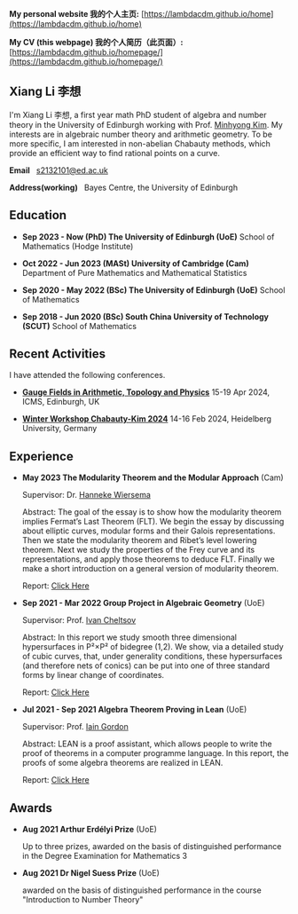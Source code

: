 **My personal website 我的个人主页:** [https://lambdacdm.github.io/home](https://lambdacdm.github.io/home)

**My CV (this webpage) 我的个人简历（此页面）:** [https://lambdacdm.github.io/homepage/](https://lambdacdm.github.io/homepage/)

## Xiang Li 李想
I'm Xiang Li 李想, a first year math PhD student of algebra and number theory in the University of Edinburgh working with Prof. [Minhyong Kim](https://www.minhyongkim.net/). My interests are in algebraic number theory and arithmetic geometry. To be more specific, I am interested in non-abelian Chabauty methods, which provide an efficient way to find rational points on a curve.

**Email** &nbsp; s2132101@ed.ac.uk

**Address(working)** &nbsp; Bayes Centre, the University of Edinburgh

## Education
* **Sep 2023 - Now (PhD) The University of Edinburgh (UoE)**
School of Mathematics (Hodge Institute)

* **Oct 2022 - Jun 2023 (MASt) University of Cambridge (Cam)**
Department of Pure Mathematics and Mathematical Statistics

* **Sep 2020 - May 2022 (BSc) The University of Edinburgh (UoE)** School of Mathematics

<!--**Average Marks** 96.4/100 &nbsp;&nbsp;&nbsp;  **Grade** A1-->

* **Sep 2018 - Jun 2020 (BSc) South China University of Technology (SCUT)** School of Mathematics

<!-- **GPA** 3.97/4.0 &nbsp;&nbsp;&nbsp; **Rank** 1/56 -->

## Recent Activities

I have attended the following conferences.

* [**Gauge Fields in Arithmetic, Topology and Physics**](https://www.icms.org.uk/GaugeFieldsArithmeticTopologyPhysics) 15-19 Apr 2024, ICMS, Edinburgh, UK

* [**Winter Workshop Chabauty-Kim 2024**](https://tholzschuh.github.io/chabauty-kim-24/) 14-16 Feb 2024, Heidelberg University, Germany

## Experience

* **May 2023 The Modularity Theorem and the Modular Approach** (Cam)

  Supervisor: Dr. [Hanneke Wiersema](https://www.dpmms.cam.ac.uk/~hw600/)

  Abstract: The goal of the essay is to show how the modularity theorem implies Fermat’s Last
Theorem (FLT). We begin the essay by discussing about elliptic curves, modular forms
and their Galois representations. Then we state the modularity theorem and Ribet’s level
lowering theorem. Next we study the properties of the Frey curve and its representations,
and apply those theorems to deduce FLT. Finally we make a short introduction on a general
version of modularity theorem.

  Report: [Click Here](https://github.com/lambdacdm/Reports-of-Projects/blob/main/modularity.pdf)
  
* **Sep 2021 - Mar 2022 Group Project in Algebraic Geometry** (UoE) 

  Supervisor: Prof. [Ivan Cheltsov](https://www.maths.ed.ac.uk/cheltsov/) 
  
  Abstract: In this report we study smooth three dimensional hypersurfaces in P²×P² of bidegree (1,2).
  We show, via a detailed study of cubic curves, that, under generality conditions, these hypersurfaces (and therefore nets of conics) can be put into one of three standard forms by linear change of coordinates.
  
  Report: [Click Here](https://github.com/lambdacdm/Reports-of-Projects/blob/main/Algebraic_Geometry_Prjoject.pdf)
  
* **Jul 2021 - Sep 2021 Algebra Theorem Proving in Lean** (UoE)

  Supervisor: Prof. [Iain Gordon](https://www.maths.ed.ac.uk/~igordon/)

  Abstract: LEAN is a proof assistant, which allows people to write the proof of theorems in a computer programme language. In this report, the proofs of some algebra theorems are realized in LEAN.

  <!-- * Worked collaboratively on the research projects. Proved the algebraic theorems (e.g. the ring version of the Chinese Remainder Theorem) on Lean, an interactive theorem prover.
  * Sketched the proof of the structure theorem of finitely generated module over a PID on Lean.
  * Applied the methodology of combining mathematics, logic, and computer science. -->
  
  Report: [Click Here](https://github.com/lambdacdm/Reports-of-Projects/blob/main/Algebra%20Theorem%20Proving%20in%20Lean.pdf)

<!--* **Apr 2020 - Mar 2021 Riemann Surfaces** (SCUT)

  Supervisor: Associate Prof. [Xiaoming Du 杜晓明](http://www2.scut.edu.cn/math/2017/1229/c14638a318362/page.htm)

  * Mastered the knowledge of the uniformization theorem by reading the book Riemann Surface by Simon Donaldson in this seminar.
  * Used algebraic topology and differential manifolds as the tools.

  Report: [Click Here](https://github.com/lambdacdm/Reports-of-Projects/blob/main/201836430362.pdf) (written in Chinese)-->

## Awards

* **Aug 2021 Arthur Erdélyi Prize** (UoE)

  Up to three prizes, awarded on the basis of distinguished performance in the Degree Examination for Mathematics 3

* **Aug 2021 Dr Nigel Suess Prize** (UoE)

  awarded on the basis of distinguished performance in the course "Introduction to Number Theory"
  
<!--* * **Jun 2019 National Scholarship** (SCUT)

  awarded for remarkable students, funded by the central government of China -->

<!-- ## Skills

**Technical Skills** &nbsp; C++, Python, Latex, Mathematica, Matlab, Mathematical and Statistical Techniques. See my [github homepage](https://github.com/lambdacdm).

## Extracurricular Activities

* **Sep 2019 - Jun 2020 Director of Academic Department in Students' Union of the school of mathematics** (SCUT)
 
  Supported the intentional improvement of student learning and examined learning outcomes.
  
* **Music Production**
 
  See [music laboratory](https://lambdacdm.github.io/Music-Laboratory/) (written in Chinese). -->
  
<!-- ## Research Interest

I'm interested in Algebra. Specifically, I have read the following books in the respective fields:

* *Naive Lie Theory* by John Stillwell (Lie Algebra)

* *Basic Category Theory* by Tom Leinster (Category Theory)

* *Riemann Surface* by Simon Donaldson (Riemann Surface) -->

<!-- ## Welcome to GitHub Pages

You can use the [editor on GitHub](https://github.com/lambdacdm/homepage/edit/main/README.md) to maintain and preview the content for your website in Markdown files.

Whenever you commit to this repository, GitHub Pages will run [Jekyll](https://jekyllrb.com/) to rebuild the pages in your site, from the content in your Markdown files.

### Markdown

Markdown is a lightweight and easy-to-use syntax for styling your writing. It includes conventions for

```markdown
Syntax highlighted code block

# Header 1
## Header 2
### Header 3

- Bulleted
- List

1. Numbered
2. List

**Bold** and _Italic_ and `Code` text

[Link](url) and ![Image](src)
```

For more details see [GitHub Flavored Markdown](https://guides.github.com/features/mastering-markdown/).

### Jekyll Themes

Your Pages site will use the layout and styles from the Jekyll theme you have selected in your [repository settings](https://github.com/lambdacdm/homepage/settings/pages). The name of this theme is saved in the Jekyll `_config.yml` configuration file.

### Support or Contact

Having trouble with Pages? Check out our [documentation](https://docs.github.com/categories/github-pages-basics/) or [contact support](https://support.github.com/contact) and we’ll help you sort it out. -->
